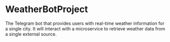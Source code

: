 # WeatherBotProject
The Telegram bot that provides users with real-time weather information for a single city. It will interact with a microservice to retrieve weather data from a single external source.
